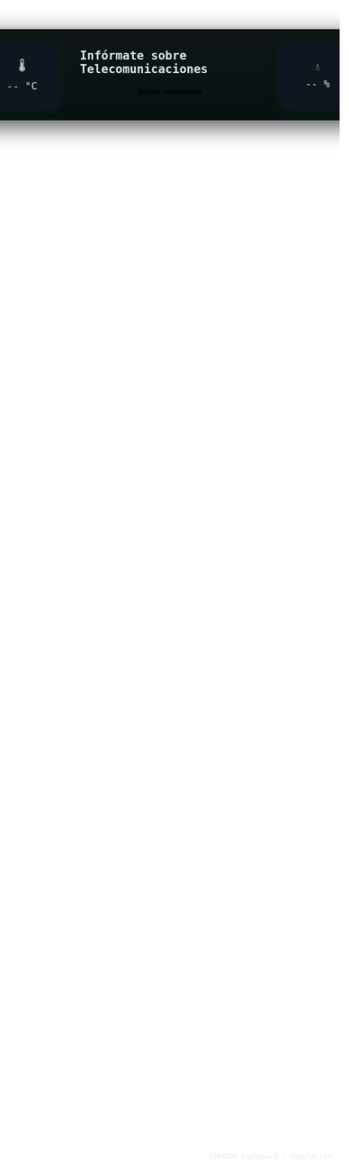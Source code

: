 <html lang="es">
<head>
<meta charset="utf-8"/>
<meta name="viewport" content="width=device-width,initial-scale=1"/>
<title>Simulación Realista — Telecomunicaciones</title>
<style>
  @import url('https://fonts.googleapis.com/css2?family=Orbitron:wght@500&display=swap');

  :root{
    --neon: #00ffae;
    --bg: #020305;
    --danger: #ff0033;
    --muted: #9aa6ad;
  }
  html,body{height:100%;margin:0;background:var(--bg);font-family:'Orbitron',monospace;color:#dbeee6;overflow:hidden}
  /* Dashboard (keeps green boxes) */
  .wrap{height:100%;display:flex;align-items:center;justify-content:center;padding:16px;box-sizing:border-box}
  .card{display:flex;gap:36px;align-items:center;background:linear-gradient(180deg,#0f1516,#071011);border-radius:12px;padding:20px 28px;border:1px solid rgba(0,255,174,0.06);box-shadow:0 10px 40px rgba(0,0,0,0.7);z-index:1;max-width:94vw;width:920px}
  .sensor{width:180px;height:120px;border-radius:12px;background:#0f161f;border:1px solid var(--neon);display:flex;flex-direction:column;align-items:center;justify-content:center;color:var(--neon);font-size:18px;box-shadow:0 8px 28px rgba(0,255,174,0.06);transition:opacity .25s}
  .center{display:flex;flex-direction:column;align-items:center;gap:10px}
  .cta{background:var(--neon);color:#000;border:none;padding:10px 18px;border-radius:8px;font-weight:800;cursor:pointer}
  .footer{position:fixed;left:0;bottom:8px;width:100%;text-align:center;color:var(--muted);font-size:12px;z-index:1}

  /* Consent modal (must confirm) */
  #consent{position:fixed;inset:0;display:flex;align-items:center;justify-content:center;background:rgba(0,0,0,0.72);z-index:99999}
  .consentBox{width:min(760px,94vw);background:linear-gradient(#071014,#041012);padding:22px;border-radius:12px;border:1px solid rgba(0,255,174,0.06);color:#eafff0}
  .consentBox h3{margin:0 0 8px;color:var(--neon)}
  .consentButtons{display:flex;gap:12px;margin-top:14px}

  /* SIMULATED FULLSCREEN OVERLAY */
  #simOverlay{
    position:fixed;inset:0;display:none;z-index:200000;background:#000;overflow:hidden;color:#fff;
    display:flex;align-items:stretch;justify-content:flex-start;
  }
  .overlay-left{width:42%;padding:28px 20px;box-sizing:border-box;display:flex;flex-direction:column;gap:6px;pointer-events:none;overflow:hidden}
  .overlay-right{width:24%;padding:28px 18px;box-sizing:border-box;display:flex;flex-direction:column;gap:6px;align-items:flex-end;pointer-events:none;overflow:hidden}
  .overlay-center{flex:1;display:flex;align-items:center;justify-content:center;position:relative;pointer-events:none}

  /* Visual elements */
  .spamLine{color:var(--danger);font-weight:900;font-size:14px;text-transform:uppercase;text-shadow:0 0 12px rgba(255,0,60,0.9);opacity:0;transform:translateX(-120%);white-space:nowrap}
  .binLine{color:#ff6372;font-weight:700;font-size:12px;margin-bottom:6px;opacity:0;transform:translateY(-20px)}
  .consoleLine{font-family:monospace;font-size:13px;color:#9fffbf;opacity:0;transform:translateY(6px)}
  .bigText{font-size:64px;font-weight:900;color:var(--danger);text-shadow:0 0 30px rgba(255,0,60,0.9);text-align:center}
  .ransomBox{background: linear-gradient(180deg, rgba(20,0,0,0.18), rgba(0,0,0,0.45));border: 1px solid rgba(255,0,40,0.06);padding:18px;border-radius:8px;width:86%;max-width:980px;text-align:center}
  .consolePanel{background:#071013;border:1px solid rgba(0,255,174,0.04);padding:12px;border-radius:8px;height:36vh;overflow:auto}
  .consoleStream{height:100%;overflow:auto;padding-right:6px}
  .streamArea{position:absolute;left:44%;right:26%;bottom:6vh;color:#ffb7b7;font-weight:800;pointer-events:none;padding-left:12px}
  .scanline{position:absolute;left:0;right:0;height:2px;background:linear-gradient(90deg,transparent,#ff0033,transparent);opacity:0.25}
  .tint{position:absolute;inset:0;background:radial-gradient(circle at 50% 20%, rgba(255,0,0,0.06), transparent 25%);mix-blend-mode:screen;pointer-events:none}
  /* popup windows */
  .popup{position:fixed;background:#121212;border:2px solid rgba(255,0,40,0.08);color:#fff;padding:12px;border-radius:6px;box-shadow:0 12px 40px rgba(0,0,0,0.8);min-width:260px;z-index:210000;animation:popupIn .18s ease-out}
  .popup .title{font-weight:900;color:#ff9ba0;margin-bottom:6px}
  .popup .closeBtn{position:absolute;right:8px;top:6px;background:transparent;border:none;color:#fff;cursor:pointer;font-weight:900}
  @keyframes popupIn{from{transform:translateY(-10px) scale(.98);opacity:0}to{transform:translateY(0) scale(1);opacity:1}}

  /* utility transitions */
  .showLine{opacity:1;transform:translateX(0);transition:all .28s cubic-bezier(.2,.9,.3,1)}
  .showBin{opacity:1;transform:translateY(0);transition:all .45s linear}
  .showConsole{opacity:1;transform:translateY(0);transition:all .26s ease-out}
  .showPopup{opacity:1;transform:translateY(0)}
  .shake{animation:shakeAnim .6s cubic-bezier(.36,.07,.19,.97) infinite}
  @keyframes shakeAnim{0%{transform:translate(0,0)}10%{transform:translate(-6px,4px)}20%{transform:translate(6px,-6px)}30%{transform:translate(-4px,6px)}40%{transform:translate(4px,-2px)}50%{transform:translate(-2px,2px)}100%{transform:translate(0,0)}}

  /* exit button */
  #exitBtn{position:fixed;right:14px;top:12px;z-index:200002;background:rgba(0,0,0,0.65);color:#fff;border:1px solid rgba(255,255,255,0.08);padding:10px 12px;border-radius:8px;cursor:pointer;display:none}

  @media (max-width:720px){
    .bigText{font-size:36px}
    .overlay-left{width:48%}
    .overlay-right{display:none}
    .overlay-center{left:48%;right:0}
    .streamArea{left:50%;right:3%}
  }
</style>
</head>
<body>
  <!-- dashboard -->
  <div class="wrap">
    <div class="card" id="card">
      <div class="sensor" id="sensorTemp">🌡️<div id="temp" style="margin-top:8px;font-size:18px">-- °C</div></div>
      <div class="center">
        <h2 style="color:var(--neon);margin:0">Infórmate sobre Telecomunicaciones</h2>
        <button class="cta" id="startBtn">Iniciar simulación</button>
      </div>
      <div class="sensor" id="sensorHum">💧<div id="hum" style="margin-top:8px;font-size:18px">-- %</div></div>
    </div>
  </div>

  <div class="footer">ESP8266 Dashboard — Simulación</div>

  <!-- consent modal (required) -->
  <div id="consent">
    <div class="consentBox" role="dialog" aria-modal="true">
      <h3>Confirmación — Simulación educativa</h3>
      <p>Vas a iniciar una simulación intensiva (visual y sonora). Esta experiencia es <strong>ficticia</strong> y no afecta archivos reales. Asegúrate que la audiencia está informada.</p>
      <div class="consentButtons">
        <button class="cta" id="consentYes">Sí, iniciar</button>
        <button class="cta" id="consentNo" style="background:#444;color:#fff">Cancelar</button>
      </div>
    </div>
  </div>

  <!-- simulated fullscreen overlay -->
  <div id="simOverlay" aria-hidden="true">
    <div class="overlay-left" id="overlayLeft"></div>

    <div class="overlay-center">
      <div class="ransomBox">
        <div class="bigText" id="bigText">ACCESO NO AUTORIZADO</div>
        <div style="height:12px"></div>
        <div class="consolePanel">
          <div class="consoleStream" id="consoleStream"></div>
        </div>
      </div>
      <div class="tint"></div>
    </div>

    <div class="overlay-right" id="overlayRight"></div>

    <div class="scanline" style="top:18%"></div>
    <div class="scanline" style="top:54%"></div>

    <div class="streamArea" id="streamArea"></div>
  </div>

  <button id="exitBtn">SALIR</button>

<script>
/* ---------- settings ---------- */
const EXIT_DELAY_MS = 7000;   // exit button shown after this ms
const SPAM_SPEED_MS = 36;     // spam frequency (left)
const BIN_SPEED_MS = 64;      // binary right
const LOG_SPEED_MS = 120;     // console log speed

/* ---------- ui elements ---------- */
const consent = document.getElementById('consent');
const consentYes = document.getElementById('consentYes');
const consentNo = document.getElementById('consentNo');
const startBtn = document.getElementById('startBtn');
const simOverlay = document.getElementById('simOverlay');
const overlayLeft = document.getElementById('overlayLeft');
const overlayRight = document.getElementById('overlayRight');
const consoleStream = document.getElementById('consoleStream');
const streamArea = document.getElementById('streamArea');
const bigText = document.getElementById('bigText');
const exitBtn = document.getElementById('exitBtn');
const sensorBoxes = document.querySelectorAll('.sensor');

/* ---------- sensor demo values ---------- */
function updateSensors(){
  document.getElementById('temp').textContent = (18 + Math.random()*9).toFixed(1) + ' °C';
  document.getElementById('hum').textContent  = (30 + Math.random()*30).toFixed(1) + ' %';
}
setInterval(updateSensors, 2400);
updateSensors();

/* ---------- content banks ---------- */
function rand(a,b){ return Math.floor(Math.random()*(b-a+1))+a; }
function pick(arr){ return arr[Math.floor(Math.random()*arr.length)]; }

const spamPhrases = [
  "ACCESO NO AUTORIZADO +++",
  "INTRUSION: IP 192.168."+rand(1,254)+"."+rand(1,254),
  "ENCRIPTANDO... [█████▒▒▒▒▒]",
  "ELIMINANDO BACKUPS...",
  "ERROR CRITICO: 0xDEAD",
  "SERVICIO 403 FORBIDDEN",
  "CONEXION ROTA",
  "KERNEL PANIC",
  "FALLO ENTRADA/SALIDA",
  "MÓDULO CORRUPTO DETECTADO"
];

const binChoices = ['10101010','01010101','11001100','00110011','01100110','11110000'];

const consolePhrases = [
  ()=> new Date().toLocaleTimeString() + " | root@server: acceso detectado",
  ()=> new Date().toLocaleTimeString() + " | ssh: intento escalada privilegios",
  ()=> new Date().toLocaleTimeString() + " | fs: fopen('/etc/passwd') -> SUCCESS",
  ()=> new Date().toLocaleTimeString() + " | backup: cifrado iniciado",
  ()=> new Date().toLocaleTimeString() + " | net: conexiones externas:"+rand(4,256),
  ()=> new Date().toLocaleTimeString() + " | alerta: integridad comprometida",
  ()=> new Date().toLocaleTimeString() + " | process: rgx.exe terminated unexpectedly"
];

const streamPhrases = [
  "ENCRIPTANDO SISTEMAS...",
  "INTRUSIÓN: NÚCLEO DE RED",
  "RESPUESTA: 0xFF00",
  "ELIMINANDO TRAZAS",
  "CONECTANDO RANSOMNET",
  "HOSTS COMPROMETIDOS: " + (3 + rand(1,50))
];

/* ---------- webaudio: realistic layered sounds ---------- */
let audioCtx = null;
let activeNodes = [];
function ensureAudio(){
  if(!audioCtx) audioCtx = new (window.AudioContext || window.webkitAudioContext)();
}

/* low rumble (continuous) */
function startRumble(){
  ensureAudio();
  const osc = audioCtx.createOscillator();
  const gain = audioCtx.createGain();
  osc.type = 'sine';
  osc.frequency.value = 36 + Math.random()*8; // very low
  gain.gain.value = 0.0025;
  osc.connect(gain);
  gain.connect(audioCtx.destination);
  osc.start();
  activeNodes.push({type:'osc', node:osc, gain});
  // slow LFO to modulate frequency
  const lfo = audioCtx.createOscillator();
  const lfoGain = audioCtx.createGain();
  lfo.frequency.value = 0.07;
  lfoGain.gain.value = 15;
  lfo.connect(lfoGain);
  lfoGain.connect(osc.frequency);
  lfo.start();
  activeNodes.push({type:'lfo', node:lfo});
}

/* glitch / beeps */
function glitchBeepCluster(){
  ensureAudio();
  // create several short beeps
  for(let i=0;i< (3 + Math.floor(Math.random()*4)); i++){
    const delay = i * (20 + Math.random()*60);
    setTimeout(()=>{
      const o = audioCtx.createOscillator();
      const g = audioCtx.createGain();
      o.type = Math.random()>0.5 ? 'square' : 'sawtooth';
      o.frequency.value = 400 + Math.random()*1400;
      g.gain.value = 0.0009 + Math.random()*0.003;
      o.connect(g); g.connect(audioCtx.destination);
      o.start();
      g.gain.setValueAtTime(g.gain.value, audioCtx.currentTime);
      g.gain.exponentialRampToValueAtTime(0.00001, audioCtx.currentTime + 0.06 + Math.random()*0.18);
      setTimeout(()=>{ try{ o.stop(); }catch(e){}}, 260);
    }, delay);
  }
}

/* static crackle (looping buffer from noise) */
let staticNode = null;
function startStatic(){
  ensureAudio();
  // white noise via buffer source
  const bufferSize = 2 * audioCtx.sampleRate;
  const buffer = audioCtx.createBuffer(1, bufferSize, audioCtx.sampleRate);
  const data = buffer.getChannelData(0);
  for(let i=0;i<bufferSize;i++){ data[i] = (Math.random()*2 - 1) * 0.02; }
  const src = audioCtx.createBufferSource();
  src.buffer = buffer;
  src.loop = true;
  const g = audioCtx.createGain(); g.gain.value = 0.0009;
  src.connect(g); g.connect(audioCtx.destination);
  src.start();
  staticNode = {src,g};
}

/* stop all audio nodes */
function stopAllAudio(){
  try{
    activeNodes.forEach(n=>{ try{ if(n.node.stop) n.node.stop(); }catch(e){} });
    activeNodes = [];
    if(staticNode){ try{ staticNode.src.stop(); }catch(e){} staticNode=null; }
    if(audioCtx){ /* keep audio context open for reuse */ }
  }catch(e){}
}

/* ---------- visual generators ---------- */
let spamInterval, binInterval, consoleInterval, streamInterval, popupInterval, bigFlickerInterval;

function addSpamLine(text){
  const el = document.createElement('div'); el.className='spamLine'; el.textContent=text;
  overlayLeft.prepend(el);
  requestAnimationFrame(()=> el.classList.add('showLine'));
  if(overlayLeft.children.length > 220) overlayLeft.removeChild(overlayLeft.lastChild);
}

function addBinLine(text){
  const el = document.createElement('div'); el.className='binLine'; el.textContent=text;
  overlayRight.prepend(el);
  requestAnimationFrame(()=> el.classList.add('showBin'));
  if(overlayRight.children.length > 220) overlayRight.removeChild(overlayRight.lastChild);
}

function addConsoleLine(text){
  const el = document.createElement('div'); el.className='consoleLine'; el.textContent=text;
  consoleStream.appendChild(el);
  consoleStream.scrollTop = consoleStream.scrollHeight;
  requestAnimationFrame(()=> el.classList.add('showConsole'));
  if(consoleStream.children.length > 1000) consoleStream.removeChild(consoleStream.firstChild);
}

function addStreamLine(text){
  const el = document.createElement('div'); el.textContent = text;
  streamArea.prepend(el);
  if(streamArea.children.length > 12) streamArea.removeChild(streamArea.lastChild);
}

/* popup windows */
function spawnPopup(title, body, ttl=7000){
  const p = document.createElement('div');
  p.className='popup';
  const left = rand(4,78);
  const top = rand(6,78);
  p.style.left = left + 'vw';
  p.style.top = top + 'vh';
  p.innerHTML = `<button class="closeBtn" aria-hidden="true">×</button><div class="title">${title}</div><div class="body" style="margin-top:6px">${body}</div>`;
  document.body.appendChild(p);
  requestAnimationFrame(()=> p.classList.add('showPopup'));
  // small sound
  if(Math.random() > 0.55) glitchBeepCluster(); else glitchBeepCluster();
  // remove later
  const cb = p.querySelector('.closeBtn');
  cb.addEventListener('click', ()=> { try{ p.remove(); }catch(e){} });
  setTimeout(()=> { try{ p.remove(); }catch(e){} }, ttl + rand(-1200,1200));
}

/* popup bursts */
function popupBurst(count){
  const examples = [
    {t:'ERROR CRÍTICO', b:'KERNEL PANIC — reboot recommendado'},
    {t:'ACCESO BLOQUEADO', b:'Cuenta root: falló autenticación'},
    {t:'FALLO ENCRIPTACIÓN', b:'/home/* cifrado'},
    {t:'SERVICIO CAÍDO', b:'ssh: cerrado por actividad sospechosa'},
    {t:'ADVERTENCIA', b:'CONSOLA: integridad comprometida'}
  ];
  for(let i=0;i<count;i++){
    setTimeout(()=> {
      const e = pick(examples);
      spawnPopup(e.t, e.b, 6000 + rand(-1000,1000));
    }, i * rand(80,260));
  }
}

/* sequences */
function startStreams(){
  // spam left
  spamInterval = setInterval(()=> {
    addSpamLine(pick(spamPhrases));
    if(Math.random() > 0.86) glitchBeepCluster();
  }, SPAM_SPEED_MS);

  // binary right
  binInterval = setInterval(()=> {
    addBinLine(pick(binChoices) + ' ' + rand(10,9999));
    if(Math.random() > 0.9) glitchBeepCluster();
  }, BIN_SPEED_MS);

  // console logs
  consoleInterval = setInterval(()=> {
    addConsoleLine( (typeof pick(consolePhrases) === 'function' ? pick(consolePhrases)() : pick(consolePhrases)) );
    if(Math.random() > 0.88) glitchBeepCluster();
  }, LOG_SPEED_MS);

  // bottom stream
  streamInterval = setInterval(()=> {
    addStreamLine(pick(streamPhrases));
  }, 150);

  // popup bursts occasional
  popupInterval = setInterval(()=> { popupBurst(rand(3,9)); }, 2600);
  // initial burst
  popupBurst(8);

  // big text flicker sequence
  const messages = ["ACCESO NO AUTORIZADO","SISTEMA COMPROMETIDO","ENCRIPTACIÓN EN PROGRESO","RESPUESTA: 0xDEAD"];
  let idx = 0;
  bigFlickerInterval = setInterval(()=> {
    bigText.textContent = messages[idx % messages.length];
    bigText.style.transform = `translateY(${rand(-16,16)}px) skewX(${rand(-6,6)}deg)`;
    idx++;
    if(idx > messages.length * 8){ clearInterval(bigFlickerInterval); }
  }, 900);
}

/* stop everything and cleanup */
function stopStreams(){
  try{
    clearInterval(spamInterval); clearInterval(binInterval); clearInterval(consoleInterval); clearInterval(streamInterval); clearInterval(popupInterval); clearInterval(bigFlickerInterval);
    // remove popups
    document.querySelectorAll('.popup').forEach(n=>n.remove());
  }catch(e){}
}

/* ---------- activate / deactivate ---------- */
let active = false;
function activateSimulation(){
  if(active) return;
  active = true;
  // hide sensor boxes visually
  sensorBoxes.forEach(s=>{ s.style.opacity = '0'; s.style.pointerEvents='none'; });
  // show overlay
  simOverlay.style.display = 'flex';
  simOverlay.classList.add('shake');
  // attempt to enter fullscreen (optional, will not trap)
  try{ if(document.documentElement.requestFullscreen) document.documentElement.requestFullscreen(); }catch(e){}
  // audio
  ensureAudio();
  startRumble(); startStatic(); // static is in startStatic -> sets staticNode
  // start streams + popups
  startStreams();
  // play occasional glitch/beeps automatically too
  const beepLoop = setInterval(()=> { if(Math.random()>0.6) glitchBeepCluster(); }, 1100);
  // show exit after safety delay
  setTimeout(()=> exitBtn.style.display = 'block', EXIT_DELAY_MS);
  // store beepLoop handle so we can clear later via stopAll
  activeBeepLoop = beepLoop;
  // prevent scroll
  document.documentElement.style.overflow='hidden'; document.body.style.overflow='hidden';
}
let activeBeepLoop = null;

function deactivateSimulation(){
  if(!active) return;
  active = false;
  // restore sensors
  sensorBoxes.forEach(s=>{ s.style.opacity = ''; s.style.pointerEvents=''; });
  simOverlay.style.display = 'none';
  simOverlay.classList.remove('shake');
  // stop streams and audio
  stopStreams();
  if(activeBeepLoop) clearInterval(activeBeepLoop);
  stopAllAudio();
  // clear visual contents
  overlayLeft.innerHTML=''; overlayRight.innerHTML=''; consoleStream.innerHTML=''; streamArea.innerHTML='';
  // remove any remaining popups
  document.querySelectorAll('.popup').forEach(n=>n.remove());
  exitBtn.style.display = 'none';
  // exit fullscreen if active
  try{ if(document.fullscreenElement) document.exitFullscreen(); }catch(e){}
  document.documentElement.style.overflow=''; document.body.style.overflow='';
}

/* ---------- bindings ---------- */
startBtn.addEventListener('click', ()=> { consent.style.display = 'flex'; });
consentNo.addEventListener('click', ()=> { consent.style.display = 'none'; });
consentYes.addEventListener('click', ()=> { consent.style.display = 'none'; activateSimulation(); });

exitBtn.addEventListener('click', ()=> { deactivateSimulation(); });

document.addEventListener('keydown', (e)=>{
  if(e.key === 'Escape' && active){ deactivateSimulation(); }
});

/* prevent pointer events reaching background while overlay active */
simOverlay.addEventListener('click', (e)=> { e.stopPropagation(); e.preventDefault(); }, true);

/* helpers (start static uses same name) */
function startStatic(){
  ensureAudio();
  // white noise buffer
  const bufferSize = 2 * audioCtx.sampleRate;
  const buffer = audioCtx.createBuffer(1, bufferSize, audioCtx.sampleRate);
  const data = buffer.getChannelData(0);
  for(let i=0;i<bufferSize;i++){ data[i] = (Math.random()*2 -1) * 0.02; }
  const src = audioCtx.createBufferSource();
  src.buffer = buffer;
  src.loop = true;
  const g = audioCtx.createGain(); g.gain.value = 0.0009;
  src.connect(g); g.connect(audioCtx.destination);
  src.start();
  // keep reference to stop later
  staticNode = {src,g};
}
let staticNode = null;

</script>
</body>
</html>
